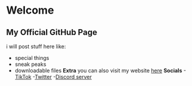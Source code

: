 # Welcome
## My Official GitHub Page
 i will post stuff here like:
 - special things
 - sneak peaks
 - downloadable files
 **Extra**
 you can also visit my website [here](https://rizl08gozl.github.io/Rizl/)
 **Socials**
 -[TikTok](https://www.tiktok.com/@rizl_dev)
 -[Twitter](https://twitter.com/Rizl08gozl)
 -[Discord server]()
